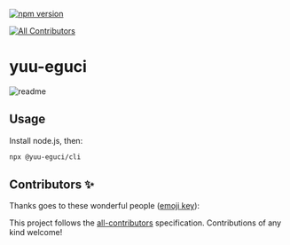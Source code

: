 [![npm version](https://badge.fury.io/js/%40yuu-eguci%2Fcli.png)](https://badge.fury.io/js/%40yuu-eguci%2Fcli)
<!-- ALL-CONTRIBUTORS-BADGE:START - Do not remove or modify this section -->
[![All Contributors](https://img.shields.io/badge/all_contributors-0-orange.svg?style=flat-square)](#contributors-)
<!-- ALL-CONTRIBUTORS-BADGE:END -->

yuu-eguci
===

![readme](https://user-images.githubusercontent.com/28250432/77243494-7660a100-6c02-11ea-88d4-71ea426d5b6a.png)

## Usage

Install node.js, then:

```bash
npx @yuu-eguci/cli
```

## Contributors ✨

Thanks goes to these wonderful people ([emoji key](https://allcontributors.org/docs/en/emoji-key)):

<!-- ALL-CONTRIBUTORS-LIST:START - Do not remove or modify this section -->
<!-- prettier-ignore-start -->
<!-- markdownlint-disable -->
<!-- markdownlint-enable -->
<!-- prettier-ignore-end -->
<!-- ALL-CONTRIBUTORS-LIST:END -->

This project follows the [all-contributors](https://github.com/all-contributors/all-contributors) specification. Contributions of any kind welcome!